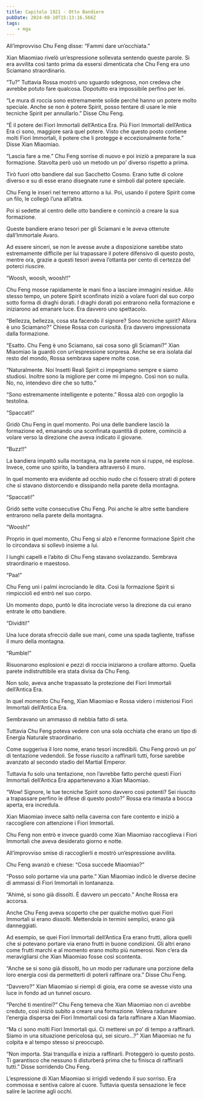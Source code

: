 ```yaml
---
title: Capitolo 1921 - Otto Bandiere
pubDate: 2024-08-10T15:13:16.566Z
tags:
    - mga
---
```



All’improvviso Chu Feng disse: “Fammi dare un’occhiata.”


Xian Miaomiao rivelò un’espressione sollevata sentendo queste parole. Si era avvilita così tanto prima da essersi dimenticata che Chu Feng era uno Sciamano straordinario.


“Tu?” Tuttavia Rossa mostrò uno sguardo sdegnoso, non credeva che avrebbe potuto fare qualcosa. Dopotutto era impossibile perfino per lei.

“Le mura di roccia sono estremamente solide perché hanno un potere molto speciale. Anche se non è potere Spirit, posso tentare di usare le mie tecniche Spirit per annullarlo.” Disse Chu Feng.


“È il potere dei Fiori Immortali dell’Antica Era. Più Fiori Immortali dell’Antica Era ci sono, maggiore sarà quel potere. Visto che questo posto contiene molti Fiori Immortali, il potere che li protegge è eccezionalmente forte.” Disse Xian Miaomiao.

“Lascia fare a me.” Chu Feng sorrise di nuovo e poi iniziò a preparare la sua formazione. Stavolta però usò un metodo un po’ diverso rispetto a prima.


Tirò fuori otto bandiere dal suo Sacchetto Cosmo. Erano tutte di colore diverso e su di esse erano disegnate rune e simboli dal potere speciale.


Chu Feng le inserì nel terreno attorno a lui. Poi, usando il potere Spirit come un filo, le collegò l’una all’altra.


Poi si sedette al centro delle otto bandiere e cominciò a creare la sua formazione.


Queste bandiere erano tesori per gli Sciamani e le aveva ottenute dall’Immortale Avaro.


Ad essere sinceri, se non le avesse avute a disposizione sarebbe stato estremamente difficile per lui trapassare il potere difensivo di questo posto, mentre ora, grazie a questi tesori aveva l’ottanta per cento di certezza del poterci riuscire.


“Woosh, woosh, woosh!!”


Chu Feng mosse rapidamente le mani fino a lasciare immagini residue. Allo stesso tempo, un potere Spirit sconfinato iniziò a volare fuori dal suo corpo sotto forma di draghi dorati. I draghi dorati poi entrarono nella formazione e iniziarono ad emanare luce. Era davvero uno spettacolo.

“Bellezza, bellezza, cosa sta facendo il signore? Sono tecniche spirit? Allora è uno Sciamano?” Chiese Rossa con curiosità. Era davvero impressionata dalla formazione.

“Esatto. Chu Feng è uno Sciamano, sai cosa sono gli Sciamani?” Xian Miaomiao la guardò con un’espressione sorpresa. Anche se era isolata dal resto del mondo, Rossa sembrava sapere molte cose.

“Naturalmente. Noi Insetti Reali Spirit ci impegniamo sempre e siamo studiosi. Inoltre sono la migliore per come mi impegno. Così non so nulla. No, no, intendevo dire che so tutto.”


“Sono estremamente intelligente e potente.” Rossa alzò con orgoglio la testolina.

“Spaccati!”

Gridò Chu Feng in quel momento. Poi una delle bandiere lasciò la formazione ed, emanando una sconfinata quantità di potere, cominciò a volare verso la direzione che aveva indicato il giovane.


“Buzz!!”


La bandiera impattò sulla montagna, ma la parete non si ruppe, né esplose. Invece, come uno spirito, la bandiera attraversò il muro.


In quel momento era evidente ad occhio nudo che ci fossero strati di potere che si stavano distorcendo e dissipando nella parete della montagna.

“Spaccati!”


Gridò sette volte consecutive Chu Feng. Poi anche le altre sette bandiere entrarono nella parete della montagna.


“Woosh!”


Proprio in quel momento, Chu Feng si alzò e l’enorme formazione Spirit che lo circondava si sollevò insieme a lui.


I lunghi capelli e l’abito di Chu Feng stavano svolazzando. Sembrava straordinario e maestoso.


“Paa!”


Chu Feng unì i palmi incrociando le dita. Così la formazione Spirit si rimpicciolì ed entrò nel suo corpo.


Un momento dopo, puntò le dita incrociate verso la direzione da cui erano entrate le otto bandiere.

“Dividiti!”


Una luce dorata sfrecciò dalle sue mani, come una spada tagliente, trafisse il muro della montagna.


“Rumble!”


Risuonarono esplosioni e pezzi di roccia iniziarono a crollare attorno. Quella parete indistruttibile era stata divisa da Chu Feng.


Non solo, aveva anche trapassato la protezione dei Fiori Immortali dell’Antica Era.


In quel momento Chu Feng, Xian Miaomiao e Rossa videro i misteriosi Fiori Immortali dell’Antica Era.


Sembravano un ammasso di nebbia fatto di seta.

Tuttavia Chu Feng poteva vedere con una sola occhiata che erano un tipo di Energia Naturale straordinario.


Come suggeriva il loro nome, erano tesori incredibili. Chu Feng provò un po’ di tentazione vedendoli. Se fosse riuscito a raffinarli tutti, forse sarebbe avanzato al secondo stadio del Martial Emperor.


Tuttavia fu solo una tentazione, non l’avrebbe fatto perché questi Fiori Immortali dell’Antica Era appartenevano a Xian Miaomiao.


“Wow! Signore, le tue tecniche Spirit sono davvero così potenti? Sei riuscito a trapassare perfino le difese di questo posto?” Rossa era rimasta a bocca aperta, era incredula.


Xian Miaomiao invece saltò nella caverna con fare contento e iniziò a raccogliere con attenzione i Fiori Immortali.


Chu Feng non entrò e invece guardò come Xian Miaomiao raccoglieva i Fiori Immortali che aveva desiderato giorno e notte.


All’improvviso smise di raccoglierli e mostrò un’espressione avvilita.


Chu Feng avanzò e chiese: “Cosa succede Miaomiao?”


“Posso solo portarne via una parte.” Xian Miaomiao indicò le diverse decine di ammassi di Fiori Immortali in lontananza.

“Ahimè, si sono già dissolti. È davvero un peccato.” Anche Rossa era accorsa.


Anche Chu Feng aveva scoperto che per qualche motivo quei Fiori Immortali si erano dissolti. Mettendola in termini semplici, erano già danneggiati.


Ad esempio, se quei Fiori Immortali dell’Antica Era erano frutti, allora quelli che si potevano portare via erano frutti in buone condizioni. Gli altri erano come frutti marchi e al momento erano molto più numerosi. Non c’era da meravigliarsi che Xian Miaomiao fosse così scontenta.


“Anche se si sono già dissolti, ho un modo per radunare una porzione della loro energia così da permetterti di poterli raffinare ora.” Disse Chu Feng.

“Davvero?” Xian Miaomiao si riempì di gioia, era come se avesse visto una luce in fondo ad un tunnel oscuro.

“Perché ti mentirei?” Chu Feng temeva che Xian Miaomiao non ci avrebbe creduto, così iniziò subito a creare una formazione. Voleva radunare l’energia dispersa dei Fiori Immortali così da farla raffinare a Xian Miaomiao.


“Ma ci sono molti Fiori Immortali qui. Ci metterei un po’ di tempo a raffinarli. Siamo in una situazione pericolosa qui, sei sicuro…?” Xian Miaomiao ne fu colpita e al tempo stesso si preoccupò.


“Non importa. Stai tranquilla e inizia a raffinarli. Proteggerò io questo posto. Ti garantisco che nessuno ti disturberà prima che tu finisca di raffinarli tutti.” Disse sorridendo Chu Feng.


L’espressione di Xian Miaomiao si irrigidì vedendo il suo sorriso. Era commossa e sentiva calore al cuore. Tuttavia questa sensazione le fece salire le lacrime agli occhi.





